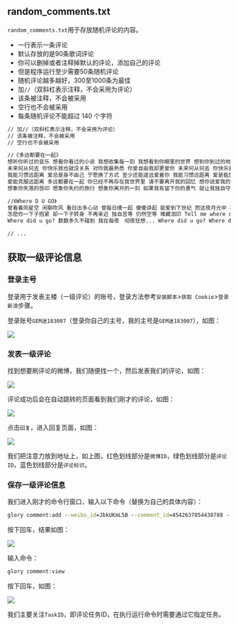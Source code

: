 ## random_comments.txt

`random_comments.txt`用于存放随机评论的内容。
  - 一行表示一条评论
  - 默认存放的是90条歌词评论
  - 你可以删掉或者注释掉默认的评论，添加自己的评论
  - 但是程序运行至少需要50条随机评论
  - 随机评论越多越好，300至1000条为最佳
  - 加`//`（双斜杠表示注释，不会采用为评论）
  - 该条被注释，不会被采用
  - 空行也不会被采用
  - 每条随机评论不能超过 140 个字符

```txt
// 加//（双斜杠表示注释，不会采用为评论）
// 该条被注释，不会被采用
// 空行也不会被采用

//《多远都要在一起》
想听你听过的音乐 想看你看过的小说 我想收集每一刻 我想看到你眼里的世界 想到你到过的地方 和你曾渡过的时光 不想错过每一刻 多希望我一直在你身旁
未来何从何去 你快乐我也就没关系 对你我最熟悉 你爱自由我却更爱你 未来何从何去 你快乐我就随你而行 对你我最熟悉 你爱飞翔我却更爱你
我能习惯远距离 爱总是身不由己 宁愿换了方式 至少还能遥远爱着你 我能习惯远距离 爱是能放下自己 也许换了方式 至少还能遥远爱着你
爱能克服远距离 多远都要在一起 你已经不再存在我世界里 请不要离开我的回忆 想你说爱我的语气 想你望着我的眼睛 不想忘记每一刻 用思念让我们一直前进
想象你失落的唇印 想象你失约的旅行 想象你离开的一刻 如果我有留下你的勇气 就让我独自守着回忆 如果阳光永远都炽热 如果彩虹不会掉颜色 你能不能不离开呢

//《Where D U GO》
曾看着同星空 闲聊吹风 看日出多心动 曾每日缠一起 傻傻讲起 能爱到下世纪 而这夜月光中 再见影纵 再献花多感动 而似蜜甜的心 明明开心 为何又骤降温
怎麽你一下子抱紧 却一下子转身 不再亲近 独自苦等 仍然空等 难藏泪印 Tell me where did u go? 心声都不可细诉 Oh tell me baby where did u hide? 辛苦都未被谅解
Where did u go? 数数多久不碰到 我在每夜　彻夜狂想... Where did u go? Where did u go? 怎会当这刻我需要你　你却没在我身边 Where did u go? Where did u go? 这秒钟很挂牵　你却不可感觉到

// ...
```

## 获取一级评论信息

### 登录主号

登录用于发表主楼（一级评论）的账号，登录方法参考`安装脚本`>`获取 Cookie`>`登录新浪`步骤。

登录账号`GEM迷183007`（登录你自己的主号，我的主号是`GEM迷183007`），如图：

![](https://p.pstatp.com/origin/1388700000f244e523e9a)

### 发表一级评论

找到想要刷评论的微博，我们随便找一个，然后发表我们的评论，如图：

![](https://p.pstatp.com/origin/ff3a00025c4dedb8d26d)

评论成功后会在自动跳转的页面看到我们刚才的评论，如图：

![](https://p.pstatp.com/origin/138310000c61a79e85636)

点击`回复`，进入回复页面，如图：

![](https://p.pstatp.com/origin/1380900009f23b6a382e6)

我们把注意力放到地址上，如上图，红色划线部分是`微博ID`，绿色划线部分是`评论ID`，蓝色划线部分是`评论标识`。

### 保存一级评论信息

我们进入刚才的命令行窗口，输入以下命令（替换为自己的具体内容）：

```cmd
glory comment:add --weibo_id=JbkUKmL5B --comment_id=4542637854438788 --comment_sign=33471e
```

按下回车，结果如图：

![](https://p.pstatp.com/origin/138130000a63efb550280)

输入命令：

```cmd
glory comment:view
```

按下回车，如图：

![](https://p.pstatp.com/origin/1384700010d29e958f09e)

我们主要关注`TaskID`，即评论任务ID，在执行运行命令时需要通过它指定任务。









